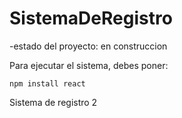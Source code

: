 <h1> SistemaDeRegistro</h1>
-estado del proyecto: en construccion 

Para ejecutar el sistema, debes poner:

```npm install react```

Sistema de registro 2
